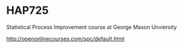 # HAP725

Statistical Process Improvement course at George Mason Unviersity 


http://openonlinecourses.com/spc/default.html
